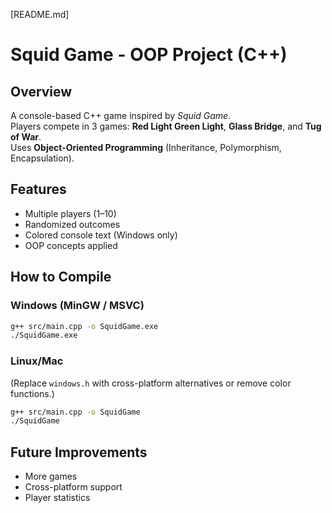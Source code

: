 [README.md]
# Squid Game - OOP Project (C++)

## Overview
A console-based C++ game inspired by *Squid Game*.  
Players compete in 3 games: **Red Light Green Light**, **Glass Bridge**, and **Tug of War**.  
Uses **Object-Oriented Programming** (Inheritance, Polymorphism, Encapsulation).

## Features
- Multiple players (1–10)
- Randomized outcomes
- Colored console text (Windows only)
- OOP concepts applied

## How to Compile
### Windows (MinGW / MSVC)
```bash
g++ src/main.cpp -o SquidGame.exe
./SquidGame.exe
```

### Linux/Mac
(Replace `windows.h` with cross-platform alternatives or remove color functions.)
```bash
g++ src/main.cpp -o SquidGame
./SquidGame
```

## Future Improvements
- More games
- Cross-platform support
- Player statistics
